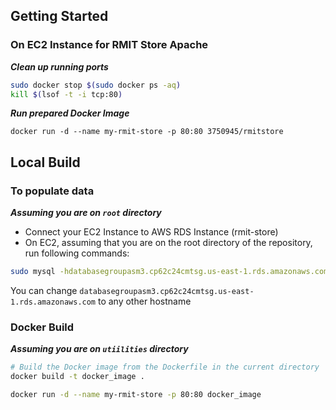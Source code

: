 ## Getting Started
### On EC2 Instance for RMIT Store Apache
***Clean up running ports***
```bash
sudo docker stop $(sudo docker ps -aq)
kill $(lsof -t -i tcp:80)
```
***Run prepared Docker Image***
```
docker run -d --name my-rmit-store -p 80:80 3750945/rmitstore
```
## Local Build
### To populate data
***Assuming you are on `root` directory***
- Connect your EC2 Instance to AWS RDS Instance (rmit-store)
- On EC2, assuming that you are on the root directory of the repository, run following commands:
```bash
sudo mysql -hdatabasegroupasm3.cp62c24cmtsg.us-east-1.rds.amazonaws.com -udb_admin -prmit_password < ./sql-scripts/sql-script.sql
```
You can change `databasegroupasm3.cp62c24cmtsg.us-east-1.rds.amazonaws.com` to any other hostname
### Docker Build
***Assuming you are on `utiilities` directory***
```bash
# Build the Docker image from the Dockerfile in the current directory
docker build -t docker_image .
```
```bash
docker run -d --name my-rmit-store -p 80:80 docker_image
```